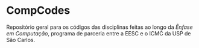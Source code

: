 # CompCodes

Repositório geral para os códigos das disciplinas feitas ao longo da _Ênfase em Computação_, programa de parceria entre a EESC e o ICMC da USP de São Carlos.
